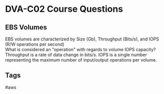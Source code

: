 # DVA-C02 Course Questions

## EBS Volumes
EBS volumes are characterized by Size (Gb), Throughput (Bits/s), and IOPS (R/W operations per second)  
What is considered an "operation" with regards to volume IOPS capacity? Throughput is a rate of data change in bits/s. IOPS is a single number representing the maximum number of input/output operations per volume.

## Tags
#aws
